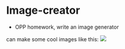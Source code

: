 # Image-creator
- OPP homework, write an image generator

can make some cool images like this:
![](https://raw.githubusercontent.com/liadVax/OPP-Image-generator/master/Image.PNG)
